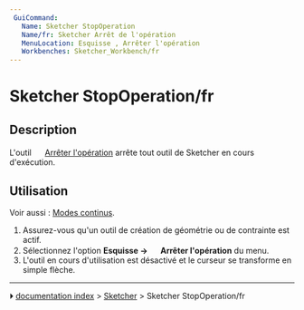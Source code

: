 ```yaml
---
 GuiCommand:
   Name: Sketcher StopOperation
   Name/fr: Sketcher Arrêt de l'opération
   MenuLocation: Esquisse , Arrêter l'opération
   Workbenches: Sketcher_Workbench/fr
---
```


# Sketcher StopOperation/fr

## Description

L\'outil <img alt="" src=images/Sketcher_StopOperation.svg  style="width:16px;"> [Arrêter l\'opération](Sketcher_StopOperation/fr.md) arrête tout outil de Sketcher en cours d\'exécution.



## Utilisation

Voir aussi : [Modes continus](Sketcher_Workbench/fr#Modes_continus.md).

1.  Assurez-vous qu\'un outil de création de géométrie ou de contrainte est actif.
2.  Sélectionnez l\'option **Esquisse → <img src="images/Sketcher_StopOperation.svg" width=16px> Arrêter l'opération** du menu.
3.  L\'outil en cours d\'utilisation est désactivé et le curseur se transforme en simple flèche.



---
⏵ [documentation index](../README.md) > [Sketcher](Sketcher_Workbench.md) > Sketcher StopOperation/fr
